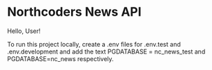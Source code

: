 # Northcoders News API

Hello, User!

To run this project locally, create a .env files for .env.test and .env.development and add the text PGDATABASE = nc_news_test and PGDATABASE=nc_news respectively.
